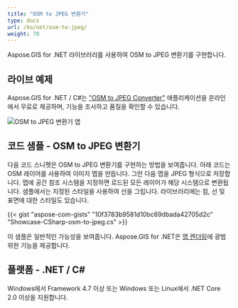 ```yaml
---
title: "OSM to JPEG 변환기"
type: docs
url: /ko/net/osm-to-jpeg/
weight: 70
---
```


Aspose.GIS for .NET 라이브러리를 사용하여 OSM to JPEG 변환기를 구현합니다.

## **라이브 예제**

Aspose.GIS for .NET / C#는 ["OSM to JPEG Converter"](https://products.aspose.app/gis/viewer/osm-to-jpeg) 애플리케이션을 온라인에서 무료로 제공하며, 기능을 조사하고 품질을 확인할 수 있습니다.

![OSM to JPEG 변환기 앱](viewer.png)

## **코드 샘플 - OSM to JPEG 변환기**

다음 코드 스니펫은 OSM to JPEG 변환기를 구현하는 방법을 보여줍니다. 아래 코드는 OSM 레이어를 사용하여 이미지 맵을 만듭니다. 그런 다음 맵을 JPEG 형식으로 저장합니다. 맵에 공간 참조 시스템을 지정하면 로드된 모든 레이어가 해당 시스템으로 변환됩니다.
샘플에서는 지정된 스타일을 사용하여 선을 그립니다. 라이브러리에는 점, 선 및 표면에 대한 스타일도 있습니다.

{{< gist "aspose-com-gists" "10f3783b9581d10bc69dbada42705d2c" "Showcase-CSharp-osm-to-jpeg.cs" >}}

이 샘플은 일반적인 가능성을 보여줍니다. Aspose.GIS for .NET은 [맵 렌더링](https://docs.aspose.com/gis/net/map-rendering/)에 광범위한 기능을 제공합니다.

## **플랫폼 - .NET / C#**

Windows에서 Framework 4.7 이상 또는 Windows 또는 Linux에서 .NET Core 2.0 이상을 지원합니다.
